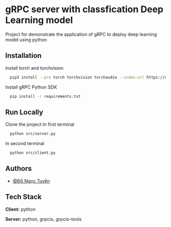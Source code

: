 
# gRPC server with classfication Deep Learning model

Project for demonstrate the application of gRPC to deploy deep learning model using python




## Installation

Install torch and torchvision

```bash
  pip3 install --pre torch torchvision torchaudio --index-url https://download.pytorch.org/whl/nightly/cpu
```
Install gRPC Python SDK
```bash
  pip install -r requirements.txt
```
## Run Locally

Clone the project
In first terminal

```bash
  python src/server.py
```

In second terminal

```bash
  python src/client.py
```


## Authors

- [@Đỗ Ngọc Tuyền](https://www.github.com/stephen-do)


## Tech Stack

**Client:** python

**Server:** python, grpcio, grpcio-tools

